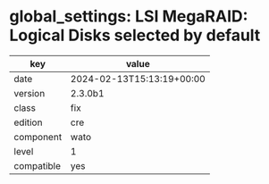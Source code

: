 [//]: # (werk v2)
# global_settings: LSI MegaRAID: Logical Disks selected by default

key        | value
---------- | ---
date       | 2024-02-13T15:13:19+00:00
version    | 2.3.0b1
class      | fix
edition    | cre
component  | wato
level      | 1
compatible | yes


